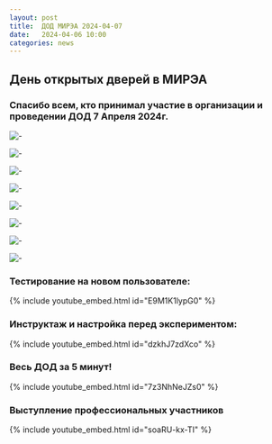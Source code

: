 ```yaml
---
layout: post
title:  ДОД МИРЭА 2024-04-07
date:   2024-04-06 10:00
categories: news
---
```



## День открытых дверей в МИРЭА

### Спасибо всем, кто принимал участие в организации и проведении ДОД 7 Апреля 2024г. 


![-](https://i.ibb.co/hmZnggY/070424.jpg)

![-](https://i.ibb.co/9pk8Y3x/IMG-20240407-111933.jpg)

![-](https://i.ibb.co/FkQSpxH/photo-2024-04-07-10-50-49-2.jpg)

![-](https://i.ibb.co/N1fDZLh/IMG-20240407-123240-1.jpg)

![-](https://i.ibb.co/Krcf4rY/photo-2024-04-07-10-23-38.jpg)

![-](https://i.ibb.co/bvYWBJj/IMG-20240407-121508-1.jpg)

![-](https://i.ibb.co/3Ryqr1G/IMG-20240407-131014.jpg)

![-](https://i.ibb.co/2Ng0MQF/photo-2024-04-07-09-47-22.jpg)

### Тестирование на новом пользователе:
{% include youtube_embed.html id="E9M1K1lypG0" %}


### Инструктаж и настройка перед экспериментом:
{% include youtube_embed.html id="dzkhJ7zdXco" %}

### Весь ДОД за 5 минут!
{% include youtube_embed.html id="7z3NhNeJZs0" %}

### Выступление профессиональных участников
{% include youtube_embed.html id="soaRU-kx-TI" %}
